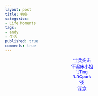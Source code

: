 ```yaml
---
layout: post
title: 初冬
categories:
- Life Moments
tags:
- andy
- 生活
published: true
comments: true
---
```

<p><p align="center"><font face="Arial"><font color="#0000ff">'士兵突击<br />'不起床小姐<br />'1Ting<br />'LRCpark<br />'夜<br />'深念<br /></font></font></p></p>
